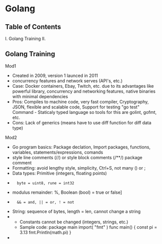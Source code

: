 # Golang

## Table of Contents 

I. Golang Training
II. 

## Golang Training
Mod1
- Created in 2009, version 1 launced in 2011
- concurrency features and network serves (API's, etc.)
- Case: Docker containers, Ebay, Twitch, etc. due to its advantages like powerful library, concurrency and networking features, native binaries with minimal dependencies
- Pros: Compiles to machine code, very fast compiler, Cryptography, JSON, flexible and scalable code, Support for testing "go test" Command
      - Staticaly typed language so tools for this are golint, gofmt, etc.
- Cons: Lack of generics (means have to use diff function for diff data type)
  
Mod2
- Go program basics: Package declation, Import packages, functions, variables, statements/expressions, comands
- style line comments (//) or style block comments (/**/) package comment
- Formatting: avoid lengthy style, simplicity, Ctrl+S, not many () or ;
- Data types: Primitive (integers, floating points)
-       byte = uint8, rune = int32
- modulus remainder: %, Boolean (bool) = true or false]
-       && = and, || = or, ! = not
- String: sequence of bytes, length = len, cannot change a string
- - Constants cannot be changed (integers, strings, etc.)
  - Sample code:
package main
import(
"fmt"
)
func main() {
      const pi = 3.13
      fmt.Println(math.pi)
      }
- 


